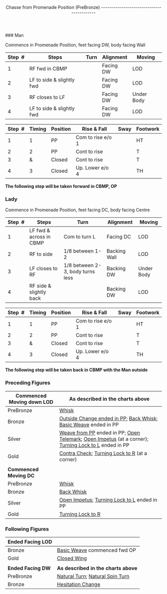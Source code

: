 <header>Chasse from Promenade Position (PreBronze)
------------------------------------------

 </header>### Man

Commence in Promenade Position, feet facing DW, body facing Wall

 | **Step<span style="color:white">\_</span>\#** | **Steps** | **Turn** | **Alignment** | **Moving** |
|---|---|---|---|---|
| 1 | RF fwd in CBMP |  | Facing DW | LOD |
| 2 | LF to side &amp; slightly fwd |  | Facing DW | LOD |
| 3 | RF closes to LF |  | Facing DW | Under Body |
| 4 | LF to side &amp; slightly fwd |  | Facing DW | LOD |

 | **Step<span style="color:white">\_</span>\#** | **Timing** | **Position** | **Rise &amp; Fall** | **Sway** | **Footwork** |
|---|---|---|---|---|---|
| 1 | 1 | PP | Com to rise e/o 1 |  | HT |
| 2 | 2 | PP | Cont to rise |  | T |
| 3 | &amp; | Closed | Cont to rise |  | T |
| 4 | 3 | Closed | Up. Lower e/o 4 |  | TH |

**The following step will be taken forward in CBMP, OP**

### Lady

Commence in Promenade Position, feet facing DC, body facing Centre

 | **Step<span style="color:white">\_</span>\#** | **Steps** | **Turn** | **Alignment** | **Moving** |
|---|---|---|---|---|
| 1 | LF fwd &amp; across in CBMP | Com to turn L | Facing DC | LOD |
| 2 | RF to side | 1/8 between 1-2 | Backing Wall | LOD |
| 3 | LF closes to RF | 1/8 between 2-3, body turns less | Backing DW | Under Body |
| 4 | RF side &amp; slightly back |  | Backing DW | LOD |

 | **Step<span style="color:white">\_</span>\#** | **Timing** | **Position** | **Rise &amp; Fall** | **Sway** | **Footwork** |
|---|---|---|---|---|---|
| 1 | 1 | PP | Com to rise e/o 1 |  | HT |
| 2 | 2 | PP | Cont to rise |  | T |
| 3 | &amp; | Closed | Cont to rise |  | T |
| 4 | 3 | Closed | Up. Lower e/o 4 |  | TH |

**The following step will be taken back in CBMP with the Man outside**

### Preceding Figures

 | **Commenced Moving down LOD** | **As described in the charts above** |
|---|---|
| PreBronze | [Whisk](whisk.md) |
| Bronze | [Outside Change ended in PP](outside_change.md); [Back Whisk](back_whisk.md); [Basic Weave](basic_weave.md) ended in PP |
| Silver | [Weave from PP](weave_from_pp.md) ended in PP; [Open Telemark](open_telemark.md); [Open Impetus](open_impetus.md) (at a corner); [Turning Lock to L](turning_lock.md) ended in PP |
| Gold | [Contra Check](contra_check.md); [Turning Lock to R](turning_lock_right.md) (at a corner) |
|  |  |
| **Commenced Moving DC** |  |
| PreBronze | [Whisk](whisk.md) |
| Bronze | [Back Whisk](back_whisk.md) |
| Silver | [Open Impetus](open_impetus.md); [Turning Lock to L](turning_lock.md) ended in PP |
| Gold | [Turning Lock to R](turning_lock_right.md) |

### Following Figures

 | **Ended Facing LOD** |  |
|---|---|
| Bronze | [Basic Weave](basic_weave.md) commenced fwd OP |
| Gold | [Closed Wing](closed_wing.md) |
|  |  |
| **Ended Facing DW** | **As described in the charts above** |
| PreBronze | [Natural Turn;](natural_turn.md) [Natural Spin Turn](spin_turn.md) |
| Bronze | [Hesitation Change](hesitation_change.md) |